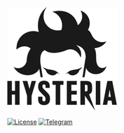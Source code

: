 ![Logo](docs/logos/readme.png)

[![License][1]][2] [![Telegram][3]][4]

[1]: https://img.shields.io/github/license/tobyxdd/hysteria?style=flat-square&
[2]: LICENSE.md
[3]: https://patrolavia.github.io/telegram-badge/chat.png
[4]: https://t.me/hysteria_github